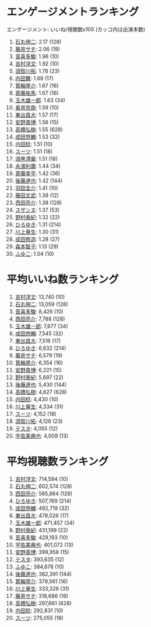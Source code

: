# エンゲージメントランキング

 エンゲージメント: いいね/視聴数x100 (カッコ内は出演本数)

1. [石丸伸二](/rehacq_fan/people/石丸伸二): 2.17 (128)
1. [藤井サチ](/rehacq_fan/people/藤井サチ): 2.06 (19)
1. [音喜多駿](/rehacq_fan/people/音喜多駿): 1.96 (10)
1. [吉村洋文](/rehacq_fan/people/吉村洋文): 1.92 (10)
1. [須賀川拓](/rehacq_fan/people/須賀川拓): 1.78 (23)
1. [内田舞](/rehacq_fan/people/内田舞): 1.69 (17)
1. [箕輪厚介](/rehacq_fan/people/箕輪厚介): 1.67 (16)
1. [斎藤祐馬](/rehacq_fan/people/斎藤祐馬): 1.67 (16)
1. [玉木雄一郎](/rehacq_fan/people/玉木雄一郎): 1.63 (34)
1. [奥井奈南](/rehacq_fan/people/奥井奈南): 1.59 (10)
1. [東出昌大](/rehacq_fan/people/東出昌大): 1.57 (17)
1. [安野貴博](/rehacq_fan/people/安野貴博): 1.56 (15)
1. [高橋弘樹](/rehacq_fan/people/高橋弘樹): 1.55 (628)
1. [成田悠輔](/rehacq_fan/people/成田悠輔): 1.53 (32)
1. [内田稔](/rehacq_fan/people/内田稔): 1.51 (10)
1. [スーツ](/rehacq_fan/people/スーツ): 1.51 (18)
1. [須黒清華](/rehacq_fan/people/須黒清華): 1.51 (18)
1. [永濱利廣](/rehacq_fan/people/永濱利廣): 1.44 (34)
1. [斎藤幸平](/rehacq_fan/people/斎藤幸平): 1.42 (36)
1. [後藤達也](/rehacq_fan/people/後藤達也): 1.42 (144)
1. [羽田圭介](/rehacq_fan/people/羽田圭介): 1.41 (10)
1. [藤田文武](/rehacq_fan/people/藤田文武): 1.39 (12)
1. [西田亮介](/rehacq_fan/people/西田亮介): 1.38 (128)
1. [スザンヌ](/rehacq_fan/people/スザンヌ): 1.37 (53)
1. [野村泰紀](/rehacq_fan/people/野村泰紀): 1.32 (22)
1. [ひろゆき](/rehacq_fan/people/ひろゆき): 1.31 (214)
1. [川上量生](/rehacq_fan/people/川上量生): 1.30 (31)
1. [成田修造](/rehacq_fan/people/成田修造): 1.28 (27)
1. [森本智子](/rehacq_fan/people/森本智子): 1.13 (29)
1. [ふゆこ](/rehacq_fan/people/ふゆこ): 1.04 (10)


# 平均いいね数ランキング

1. [吉村洋文](/rehacq_fan/people/吉村洋文): 13,740 (10)
1. [石丸伸二](/rehacq_fan/people/石丸伸二): 13,059 (128)
1. [音喜多駿](/rehacq_fan/people/音喜多駿): 8,426 (10)
1. [西田亮介](/rehacq_fan/people/西田亮介): 7,788 (128)
1. [玉木雄一郎](/rehacq_fan/people/玉木雄一郎): 7,677 (34)
1. [成田悠輔](/rehacq_fan/people/成田悠輔): 7,545 (32)
1. [東出昌大](/rehacq_fan/people/東出昌大): 7,516 (17)
1. [ひろゆき](/rehacq_fan/people/ひろゆき): 6,632 (214)
1. [藤井サチ](/rehacq_fan/people/藤井サチ): 6,579 (19)
1. [箕輪厚介](/rehacq_fan/people/箕輪厚介): 6,354 (16)
1. [安野貴博](/rehacq_fan/people/安野貴博): 6,221 (15)
1. [野村泰紀](/rehacq_fan/people/野村泰紀): 5,697 (22)
1. [後藤達也](/rehacq_fan/people/後藤達也): 5,430 (144)
1. [高橋弘樹](/rehacq_fan/people/高橋弘樹): 4,627 (628)
1. [内田稔](/rehacq_fan/people/内田稔): 4,430 (10)
1. [川上量生](/rehacq_fan/people/川上量生): 4,334 (31)
1. [スーツ](/rehacq_fan/people/スーツ): 4,152 (18)
1. [須賀川拓](/rehacq_fan/people/須賀川拓): 4,126 (23)
1. [テスタ](/rehacq_fan/people/テスタ): 4,055 (12)
1. [宇佐美典也](/rehacq_fan/people/宇佐美典也): 4,009 (13)


# 平均視聴数ランキング

1. [吉村洋文](/rehacq_fan/people/吉村洋文): 714,594 (10)
1. [石丸伸二](/rehacq_fan/people/石丸伸二): 602,574 (128)
1. [西田亮介](/rehacq_fan/people/西田亮介): 565,884 (128)
1. [ひろゆき](/rehacq_fan/people/ひろゆき): 507,769 (214)
1. [成田悠輔](/rehacq_fan/people/成田悠輔): 492,719 (32)
1. [東出昌大](/rehacq_fan/people/東出昌大): 478,026 (17)
1. [玉木雄一郎](/rehacq_fan/people/玉木雄一郎): 471,457 (34)
1. [野村泰紀](/rehacq_fan/people/野村泰紀): 431,199 (22)
1. [音喜多駿](/rehacq_fan/people/音喜多駿): 429,193 (10)
1. [宇佐美典也](/rehacq_fan/people/宇佐美典也): 401,072 (13)
1. [安野貴博](/rehacq_fan/people/安野貴博): 399,958 (15)
1. [テスタ](/rehacq_fan/people/テスタ): 393,635 (12)
1. [ふゆこ](/rehacq_fan/people/ふゆこ): 384,678 (10)
1. [後藤達也](/rehacq_fan/people/後藤達也): 382,391 (144)
1. [箕輪厚介](/rehacq_fan/people/箕輪厚介): 379,561 (16)
1. [川上量生](/rehacq_fan/people/川上量生): 333,326 (31)
1. [藤井サチ](/rehacq_fan/people/藤井サチ): 318,686 (19)
1. [高橋弘樹](/rehacq_fan/people/高橋弘樹): 297,661 (628)
1. [内田稔](/rehacq_fan/people/内田稔): 292,831 (10)
1. [スーツ](/rehacq_fan/people/スーツ): 275,055 (18)
